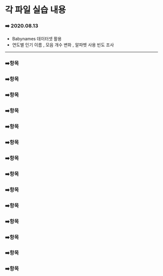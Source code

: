 # 각 파일 실습 내용

### :arrow_right: 2020.08.13

- Babynames 데이터셋 활용
- 연도별 인기 이름 , 모음 개수 변화 , 알파벳 사용 빈도 조사 

---

### :arrow_right:항목





### :arrow_right:항목





### :arrow_right:항목





### :arrow_right:항목





### :arrow_right:항목





### :arrow_right:항목





### :arrow_right:항목





### :arrow_right:항목





### :arrow_right:항목





### :arrow_right:항목





### :arrow_right:항목





### :arrow_right:항목





### :arrow_right:항목





### :arrow_right:항목
